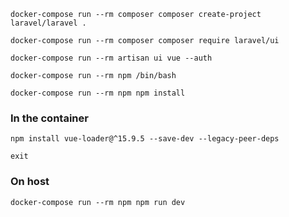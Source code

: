 `docker-compose run --rm composer composer create-project laravel/laravel .`

`docker-compose run --rm composer composer require laravel/ui`

`docker-compose run --rm artisan ui vue --auth`

`docker-compose run --rm npm /bin/bash`

`docker-compose run --rm npm npm install`

### In the container

`npm install vue-loader@^15.9.5 --save-dev --legacy-peer-deps`

`exit`

### On host

`docker-compose run --rm npm npm run dev`